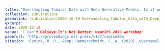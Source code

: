 ```yaml
---
title: "Oversampling Tabular Data with Deep Generative Models: Is it worth the effort?"
collection: publications
permalink: /publication/2020-10-19-Oversampling_Tabular_Data_with_Deep_Generative_Models_Is_it_worth_the_effort
excerpt: ''
date: 2020-10-19
venue: 'I Can't Believe It's Not Better! NeurIPS 2020 workshop'
paperurl: 'http://proceedings.mlr.press/v137/camino20a'
citation: 'Camino, R. D., &amp; Hammerschmidt, C. A. (2020). Oversampling Tabular Data with Deep Generative Models: Is it worth the effort?.'
---
```

